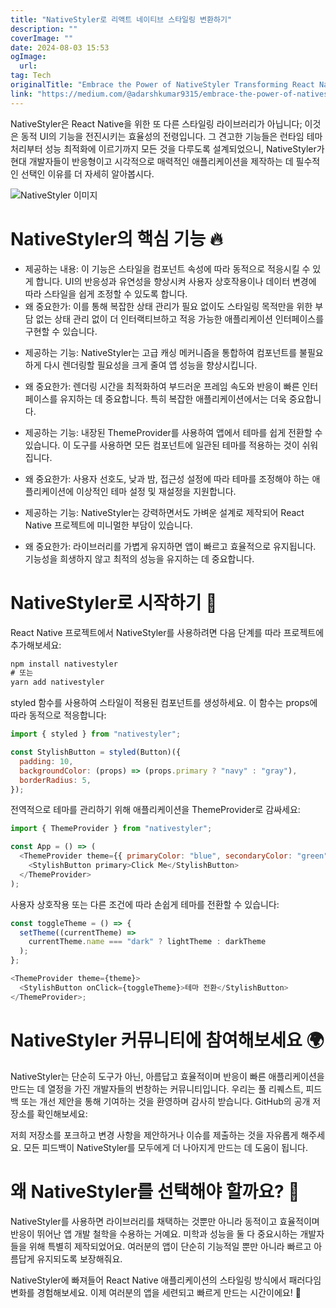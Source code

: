 ```yaml
---
title: "NativeStyler로 리액트 네이티브 스타일링 변환하기"
description: ""
coverImage: ""
date: 2024-08-03 15:53
ogImage: 
  url: 
tag: Tech
originalTitle: "Embrace the Power of NativeStyler Transforming React Native Styling "
link: "https://medium.com/@adarshkumar9315/embrace-the-power-of-nativestyler-transforming-react-native-styling-8ca924e929f7"
---
```




NativeStyler은 React Native을 위한 또 다른 스타일링 라이브러리가 아닙니다; 이것은 동적 UI의 기능을 전진시키는 효율성의 전령입니다. 그 견고한 기능들은 런타임 테마 처리부터 성능 최적화에 이르기까지 모든 것을 다루도록 설계되었으니, NativeStyler가 현대 개발자들이 반응형이고 시각적으로 매력적인 애플리케이션을 제작하는 데 필수적인 선택인 이유를 더 자세히 알아봅시다.

![NativeStyler 이미지](/assets/img/EmbracethePowerofNativeStylerTransformingReactNativeStyling_0.png)

# NativeStyler의 핵심 기능 🔥

- 제공하는 내용: 이 기능은 스타일을 컴포넌트 속성에 따라 동적으로 적응시킬 수 있게 합니다. UI의 반응성과 유연성을 향상시켜 사용자 상호작용이나 데이터 변경에 따라 스타일을 쉽게 조정할 수 있도록 합니다.
- 왜 중요한가: 이를 통해 복잡한 상태 관리가 필요 없이도 스타일링 목적만을 위한 부담 없는 상태 관리 없이 더 인터랙티브하고 적응 가능한 애플리케이션 인터페이스를 구현할 수 있습니다.

<div class="content-ad"></div>

- 제공하는 기능: NativeStyler는 고급 캐싱 메커니즘을 통합하여 컴포넌트를 불필요하게 다시 렌더링할 필요성을 크게 줄여 앱 성능을 향상시킵니다.
- 왜 중요한가: 렌더링 시간을 최적화하여 부드러운 프레임 속도와 반응이 빠른 인터페이스를 유지하는 데 중요합니다. 특히 복잡한 애플리케이션에서는 더욱 중요합니다.

- 제공하는 기능: 내장된 ThemeProvider를 사용하여 앱에서 테마를 쉽게 전환할 수 있습니다. 이 도구를 사용하면 모든 컴포넌트에 일관된 테마를 적용하는 것이 쉬워집니다.
- 왜 중요한가: 사용자 선호도, 낮과 밤, 접근성 설정에 따라 테마를 조정해야 하는 애플리케이션에 이상적인 테마 설정 및 재설정을 지원합니다.

- 제공하는 기능: NativeStyler는 강력하면서도 가벼운 설계로 제작되어 React Native 프로젝트에 미니멀한 부담이 있습니다.
- 왜 중요한가: 라이브러리를 가볍게 유지하면 앱이 빠르고 효율적으로 유지됩니다. 기능성을 희생하지 않고 최적의 성능을 유지하는 데 중요합니다.

# NativeStyler로 시작하기 🚀

<div class="content-ad"></div>

React Native 프로젝트에서 NativeStyler를 사용하려면 다음 단계를 따라 프로젝트에 추가해보세요:

```js
npm install nativestyler
# 또는
yarn add nativestyler
```

styled 함수를 사용하여 스타일이 적용된 컴포넌트를 생성하세요. 이 함수는 props에 따라 동적으로 적응합니다:

```js
import { styled } from "nativestyler";

const StylishButton = styled(Button)({
  padding: 10,
  backgroundColor: (props) => (props.primary ? "navy" : "gray"),
  borderRadius: 5,
});
```

<div class="content-ad"></div>

전역적으로 테마를 관리하기 위해 애플리케이션을 ThemeProvider로 감싸세요:

```js
import { ThemeProvider } from "nativestyler";

const App = () => (
  <ThemeProvider theme={{ primaryColor: "blue", secondaryColor: "green" }}>
    <StylishButton primary>Click Me</StylishButton>
  </ThemeProvider>
);
```

사용자 상호작용 또는 다른 조건에 따라 손쉽게 테마를 전환할 수 있습니다:

```js
const toggleTheme = () => {
  setTheme((currentTheme) =>
    currentTheme.name === "dark" ? lightTheme : darkTheme
  );
};

<ThemeProvider theme={theme}>
  <StylishButton onClick={toggleTheme}>테마 전환</StylishButton>
</ThemeProvider>;
```

<div class="content-ad"></div>

# NativeStyler 커뮤니티에 참여해보세요 🌍

NativeStyler는 단순히 도구가 아닌, 아름답고 효율적이며 반응이 빠른 애플리케이션을 만드는 데 열정을 가진 개발자들의 번창하는 커뮤니티입니다. 우리는 풀 리퀘스트, 피드백 또는 개선 제안을 통해 기여하는 것을 환영하며 감사히 받습니다. GitHub의 공개 저장소를 확인해보세요:

저희 저장소를 포크하고 변경 사항을 제안하거나 이슈를 제출하는 것을 자유롭게 해주세요. 모든 피드백이 NativeStyler를 모두에게 더 나아지게 만드는 데 도움이 됩니다.

# 왜 NativeStyler를 선택해야 할까요? 🌈

<div class="content-ad"></div>

NativeStyler를 사용하면 라이브러리를 채택하는 것뿐만 아니라 동적이고 효율적이며 반응이 뛰어난 앱 개발 철학을 수용하는 거예요. 미학과 성능을 둘 다 중요시하는 개발자들을 위해 특별히 제작되었어요. 여러분의 앱이 단순히 기능적일 뿐만 아니라 빠르고 아름답게 유지되도록 보장해줘요.

NativeStyler에 빠져들어 React Native 애플리케이션의 스타일링 방식에서 패러다임 변화를 경험해보세요. 이제 여러분의 앱을 세련되고 빠르게 만드는 시간이에요! 🚀
